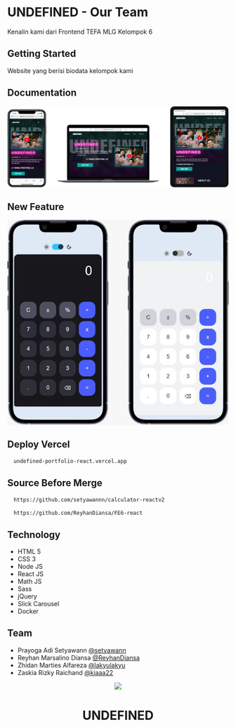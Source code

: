 # UNDEFINED - Our Team
Kenalin kami dari Frontend TEFA MLG Kelompok 6
## Getting Started
Website yang berisi biodata kelompok kami


## Documentation
![Responsive](https://raw.githubusercontent.com/setyawannnIMG/testimage/main/all-devices.png)

## New Feature
![Calculator](https://raw.githubusercontent.com/setyawannnIMG/testimage/main/calculator.jpeg)

## Deploy Vercel
```
  undefined-portfolio-react.vercel.app
```

## Source Before Merge
```
  https://github.com/setyawannn/calculator-reactv2
```

```
  https://github.com/ReyhanDiansa/FE6-react
```

## Technology
- HTML 5
- CSS 3
- Node JS
- React JS
- Math JS
- Sass
- jQuery
- Slick Carousel
- Docker

## Team
- Prayoga Adi Setyawann [@setyawann](https://www.github.com/setyawannn)
- Reyhan Marsalino Diansa [@ReyhanDiansa](https://www.github.com/ReyhanDiansa)
- Zhidan Marties Alfareza [@lakyulakyu](https://www.github.com/lakyulakyu)
- Zaskia Rizky Raichand [@kiaaa22](https://www.github.com/kiaaa22)

<p align="center">
    <picture>
      <source media="(prefers-color-scheme: white)" srcset="https://github.com/setyawannn/TEFA_team-portfolio/blob/main/assets/images/logo-icon.png?raw=true">
      <img src="https://github.com/setyawannn/TEFA_team-portfolio/blob/main/assets/images/logo-icon.png?raw=true" height="128">
    </picture>
    <h1 align="center" ">UNDEFINED</h1>
</p>